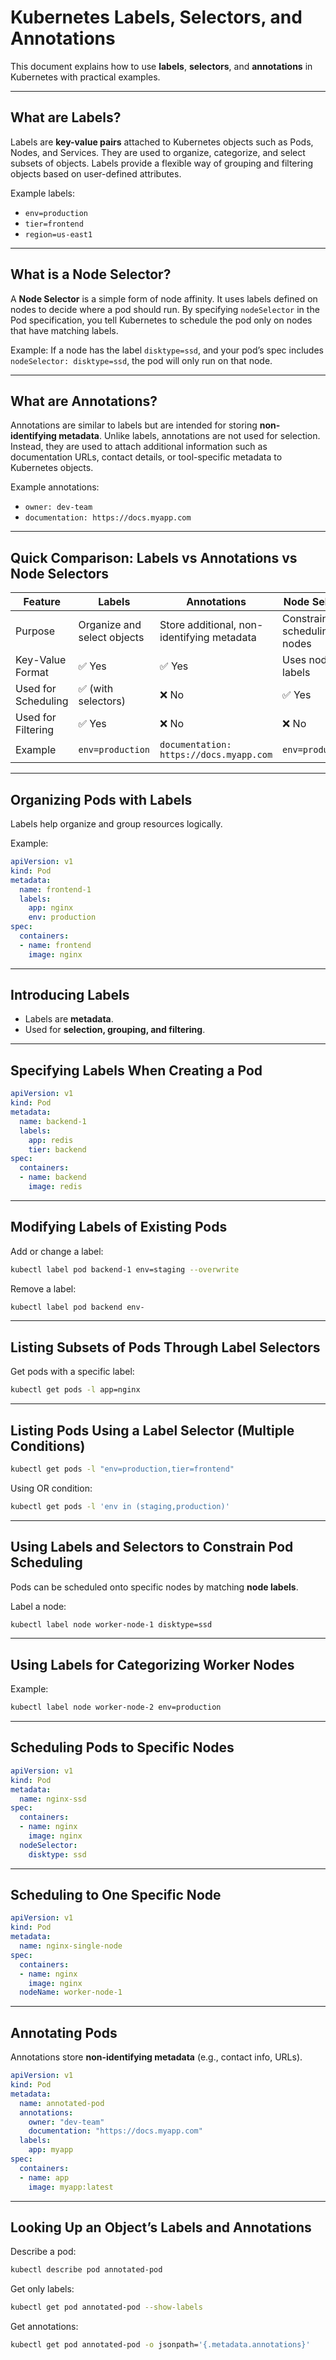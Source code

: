 # Kubernetes Labels, Selectors, and Annotations

This document explains how to use **labels**, **selectors**, and **annotations** in Kubernetes with practical examples.

---

## What are Labels?
Labels are **key-value pairs** attached to Kubernetes objects such as Pods, Nodes, and Services. They are used to organize, categorize, and select subsets of objects. Labels provide a flexible way of grouping and filtering objects based on user-defined attributes.

Example labels:
- `env=production`
- `tier=frontend`
- `region=us-east1`

---

## What is a Node Selector?
A **Node Selector** is a simple form of node affinity. It uses labels defined on nodes to decide where a pod should run. By specifying `nodeSelector` in the Pod specification, you tell Kubernetes to schedule the pod only on nodes that have matching labels.

Example: If a node has the label `disktype=ssd`, and your pod’s spec includes `nodeSelector: disktype=ssd`, the pod will only run on that node.

---

## What are Annotations?
Annotations are similar to labels but are intended for storing **non-identifying metadata**. Unlike labels, annotations are not used for selection. Instead, they are used to attach additional information such as documentation URLs, contact details, or tool-specific metadata to Kubernetes objects.

Example annotations:
- `owner: dev-team`
- `documentation: https://docs.myapp.com`

---

## Quick Comparison: Labels vs Annotations vs Node Selectors

| Feature              | Labels                                   | Annotations                                  | Node Selector                      |
|----------------------|------------------------------------------|----------------------------------------------|------------------------------------|
| Purpose              | Organize and select objects              | Store additional, non-identifying metadata   | Constrain pod scheduling to nodes  |
| Key-Value Format     | ✅ Yes                                   | ✅ Yes                                       | Uses node labels                   |
| Used for Scheduling  | ✅ (with selectors)                      | ❌ No                                        | ✅ Yes                              |
| Used for Filtering   | ✅ Yes                                   | ❌ No                                        | ❌ No                               |
| Example              | `env=production`                        | `documentation: https://docs.myapp.com`      | `env=production`       |

---

## Organizing Pods with Labels
Labels help organize and group resources logically.

Example:
```yaml
apiVersion: v1
kind: Pod
metadata:
  name: frontend-1
  labels:
    app: nginx
    env: production
spec:
  containers:
  - name: frontend
    image: nginx
```

---

## Introducing Labels
- Labels are **metadata**.
- Used for **selection, grouping, and filtering**.

---

## Specifying Labels When Creating a Pod
```yaml
apiVersion: v1
kind: Pod
metadata:
  name: backend-1
  labels:
    app: redis
    tier: backend
spec:
  containers:
  - name: backend
    image: redis
```

---

## Modifying Labels of Existing Pods
Add or change a label:
```bash
kubectl label pod backend-1 env=staging --overwrite
```

Remove a label:
```bash
kubectl label pod backend env-
```

---

## Listing Subsets of Pods Through Label Selectors
Get pods with a specific label:
```bash
kubectl get pods -l app=nginx
```

---

## Listing Pods Using a Label Selector (Multiple Conditions)
```bash
kubectl get pods -l "env=production,tier=frontend"
```

Using OR condition:
```bash
kubectl get pods -l 'env in (staging,production)'
```

---

## Using Labels and Selectors to Constrain Pod Scheduling
Pods can be scheduled onto specific nodes by matching **node labels**.

Label a node:
```bash
kubectl label node worker-node-1 disktype=ssd
```

---

## Using Labels for Categorizing Worker Nodes
Example:
```bash
kubectl label node worker-node-2 env=production
```

---

## Scheduling Pods to Specific Nodes
```yaml
apiVersion: v1
kind: Pod
metadata:
  name: nginx-ssd
spec:
  containers:
  - name: nginx
    image: nginx
  nodeSelector:
    disktype: ssd
```

---

## Scheduling to One Specific Node
```yaml
apiVersion: v1
kind: Pod
metadata:
  name: nginx-single-node
spec:
  containers:
  - name: nginx
    image: nginx
  nodeName: worker-node-1
```

---

## Annotating Pods
Annotations store **non-identifying metadata** (e.g., contact info, URLs).

```yaml
apiVersion: v1
kind: Pod
metadata:
  name: annotated-pod
  annotations:
    owner: "dev-team"
    documentation: "https://docs.myapp.com"
  labels:
    app: myapp
spec:
  containers:
  - name: app
    image: myapp:latest
```

---

## Looking Up an Object’s Labels and Annotations
Describe a pod:
```bash
kubectl describe pod annotated-pod
```

Get only labels:
```bash
kubectl get pod annotated-pod --show-labels
```

Get annotations:
```bash
kubectl get pod annotated-pod -o jsonpath='{.metadata.annotations}'
```
